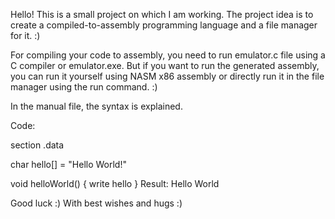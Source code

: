 Hello!
This is a small project on which I am working. The project idea is to create a compiled-to-assembly programming language and a file manager for it. :)

For compiling your code to assembly, you need to run emulator.c file using a C compiler or emulator.exe. But if you want to run the generated assembly, you can run it yourself using NASM x86 assembly or directly run it in the file manager using the run command. :)

In the manual file, the syntax is explained.

Code:

section .data

char hello[] = "Hello World!"

void helloWorld() {
    write hello
}
Result: Hello World

Good luck :)
With best wishes and hugs :)

